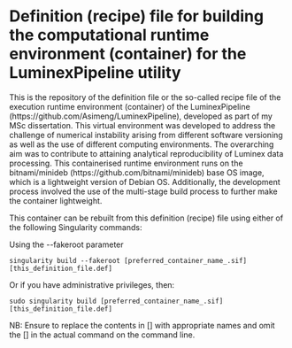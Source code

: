 # Definition (recipe) file for building the computational runtime environment (container) for the LuminexPipeline utility

<p>
This is the repository of the definition file or the so-called recipe file of the execution runtime environment (container) of the LuminexPipeline (https://github.com/Asimeng/LuminexPipeline), developed as part of my MSc dissertation.
This virtual environment was developed to address the challenge of numerical instability arising from different software versioning as well as the use of different computing environments. The overarching aim was to contribute to attaining analytical reproducibility of Luminex data processing. This containerised runtime environment runs on the bitnami/minideb (https://github.com/bitnami/minideb) base OS image, which is a lightweight version of Debian OS. Additionally, the development process involved the use of the multi-stage build process to further make the container lightweight.

This container can be rebuilt from this definition (recipe) file using either of the following Singularity commands:

Using the --fakeroot parameter  <br>

`singularity build --fakeroot [preferred_container_name_.sif] [this_definition_file.def]`<br>

Or if you have administrative privileges, then: 

`sudo singularity build [preferred_container_name_.sif] [this_definition_file.def]` <br>

NB: Ensure to replace the contents in [] with appropriate names and omit the [] in the actual command on the command line.
</p>
